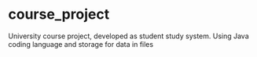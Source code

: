 # course_project
University course project, developed as student study system. Using Java coding language and storage for data in files
